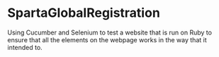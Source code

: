 # SpartaGlobalRegistration

Using Cucumber and Selenium to test a website that is run on Ruby to ensure that all the elements on the webpage works in the way that it intended to.
